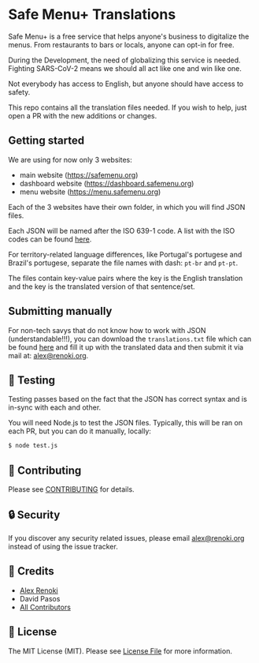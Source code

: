 Safe Menu+ Translations
=======================

Safe Menu+ is a free service that helps anyone's business to digitalize the menus. From restaurants to bars or locals, anyone can opt-in for free.

During the Development, the need of globalizing this service is needed. Fighting SARS-CoV-2 means we should all act like one and win like one.

Not everybody has access to English, but anyone should have access to safety.

This repo contains all the translation files needed. If you wish to help, just open a PR with the new additions or changes.

## Getting started

We are using for now only 3 websites:
- main website (https://safemenu.org)
- dashboard website (https://dashboard.safemenu.org)
- menu website (https://menu.safemenu.org)

Each of the 3 websites have their own folder, in which you will find JSON files.

Each JSON will be named after the ISO 639-1 code. A list with the ISO codes can be found [here](https://www.loc.gov/standards/iso639-2/php/code_list.php).

For territory-related language differences, like Portugal's portugese and Brazil's portugese, separate the file names with dash: `pt-br` and `pt-pt`.

The files contain key-value pairs where the key is the English translation and the key is the translated version of that sentence/set.

## Submitting manually

For non-tech savys that do not know how to work with JSON (understandable!!!), you can download the `translations.txt` file which can be found [here](https://raw.githubusercontent.com/safe-menu/translations/master/translations.txt) and fill it up with the translated
data and then submit it via mail at: alex@renoki.org.

## 🐛 Testing

Testing passes based on the fact that the JSON has correct syntax and is in-sync with each and other.

You will need Node.js to test the JSON files. Typically, this will be ran on each PR, but you can do it manually, locally:

``` bash
$ node test.js
```

## 🤝 Contributing

Please see [CONTRIBUTING](CONTRIBUTING.md) for details.

## 🔒  Security

If you discover any security related issues, please email alex@renoki.org instead of using the issue tracker.

## 🎉 Credits

- [Alex Renoki](https://github.com/rennokki)
- David Pasos
- [All Contributors](../../contributors)

## 📄 License

The MIT License (MIT). Please see [License File](LICENSE) for more information.
